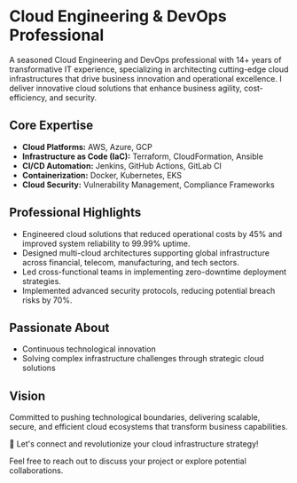 # Cloud Engineering & DevOps Professional

A seasoned Cloud Engineering and DevOps professional with 14+ years of transformative IT experience, specializing in architecting cutting-edge cloud infrastructures that drive business innovation and operational excellence. I deliver innovative cloud solutions that enhance business agility, cost-efficiency, and security.

## Core Expertise

* **Cloud Platforms:** AWS, Azure, GCP
* **Infrastructure as Code (IaC):** Terraform, CloudFormation, Ansible
* **CI/CD Automation:** Jenkins, GitHub Actions, GitLab CI
* **Containerization:** Docker, Kubernetes, EKS
* **Cloud Security:** Vulnerability Management, Compliance Frameworks

## Professional Highlights

* Engineered cloud solutions that reduced operational costs by 45% and improved system reliability to 99.99% uptime.
* Designed multi-cloud architectures supporting global infrastructure across financial, telecom, manufacturing, and tech sectors.
* Led cross-functional teams in implementing zero-downtime deployment strategies.
* Implemented advanced security protocols, reducing potential breach risks by 70%.

## Passionate About

* Continuous technological innovation
* Solving complex infrastructure challenges through strategic cloud solutions

## Vision

Committed to pushing technological boundaries, delivering scalable, secure, and efficient cloud ecosystems that transform business capabilities.


🚀 Let's connect and revolutionize your cloud infrastructure strategy!  

Feel free to reach out to discuss your project or explore potential collaborations.  
